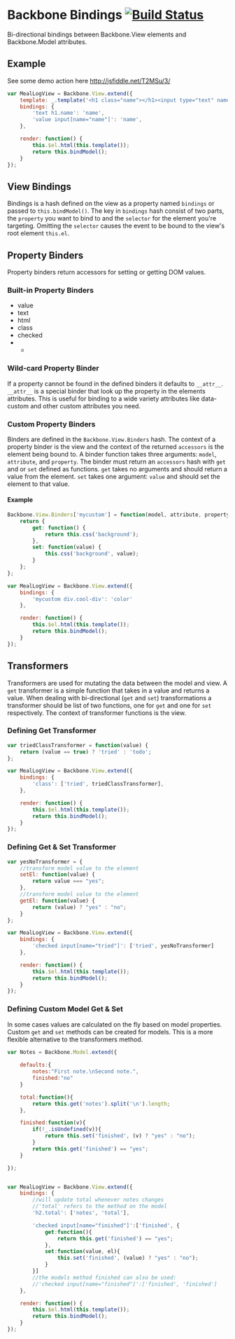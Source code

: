 # Backbone Bindings [![Build Status](https://secure.travis-ci.org/amccloud/backbone-bindings.png)](http://travis-ci.org/amccloud/backbone-bindings]) #
Bi-directional bindings between Backbone.View elements and Backbone.Model attributes.

## Example ##
See some demo action here http://jsfiddle.net/T2MSu/3/
```javascript
var MealLogView = Backbone.View.extend({
    template: _.template('<h1 class="name"></h1><input type="text" name="name">'),
    bindings: {
        'text h1.name': 'name',
        'value input[name="name"]': 'name',
    },

    render: function() {
        this.$el.html(this.template());
        return this.bindModel();
    }
});
```

## View Bindings ##
Bindings is a hash defined on the view as a property named `bindings` or passed to `this.bindModel()`.
The key in `bindings` hash consist of two parts, the `property` you want to bind to and the `selector`
for the element you're targeting. Omitting the `selector` causes the event to be bound to the
view's root element `this.el`. 

## Property Binders ##
Property binders return accessors for setting or getting DOM values.

### Built-in Property Binders ###
 - value
 - text
 - html
 - class
 - checked
 - *

### Wild-card Property Binder ###
If a property cannot be found in the defined binders it defaults to `__attr__`. `__attr__`
is a special binder that look up the property in the elements attributes. This is useful for
binding to a wide variety attributes like data-custom and other custom attributes you need.

### Custom Property Binders ###
Binders are defined in the `Backbone.View.Binders` hash. The context of a property binder is
the view and the context of the returned `accessors` is the element being bound to. A binder
function takes three arguments: `model`, `attribute`, and `property`. The binder must return
an `accessors` hash with `get` and or `set` defined as functions. `get` takes no arguments and
should return a value from the element. `set` takes one argument: `value` and should set the
element to that value.

#### Example ####
```javascript
Backbone.View.Binders['mycustom'] = function(model, attribute, property) {
    return {
        get: function() {
            return this.css('background');
        },
        set: function(value) {
            this.css('background', value);
        }
    };
};

var MealLogView = Backbone.View.extend({
    bindings: {
        'mycustom div.cool-div': 'color'
    },

    render: function() {
        this.$el.html(this.template());
        return this.bindModel();
    }
});

```

## Transformers ##
Transformers are used for mutating the data between the model and view. A `get` transformer is
a simple function that takes in a value and returns a value. When dealing with bi-directional
(`get` and `set`) transformations a transformer should be list of two functions, one for `get`
and one for `set` respectively. The context of transformer functions is the view.

### Defining Get Transformer ###
```javascript
var triedClassTransformer = function(value) {
    return (value == true) ? 'tried' : 'todo';
};

var MealLogView = Backbone.View.extend({
    bindings: {
        'class': ['tried', triedClassTransformer],
    },

    render: function() {
        this.$el.html(this.template());
        return this.bindModel();
    }
});
```

### Defining Get & Set Transformer ###
```javascript
var yesNoTransformer = {
    //transform model value to the element
    setEl: function(value) {
        return value === "yes";
    }, 
    //transform model value to the element
    getEl: function(value) {
        return (value) ? "yes" : "no";
    }
};

var MealLogView = Backbone.View.extend({
    bindings: {
        'checked input[name="tried"]': ['tried', yesNoTransformer]
    },

    render: function() {
        this.$el.html(this.template());
        return this.bindModel();
    }
});
```
### Defining Custom Model Get & Set ###
In some cases values are calculated on the fly based on model properties. Custom `get` and `set` methods can be created for models. This is a more flexible alternative to the transformers method.
```javascript
var Notes = Backbone.Model.extend({
    
    defaults:{
        notes:"First note.\nSecond note.",
        finished:"no"
    }

    total:function(){
        return this.get('notes').split('\n').length;
    },

    finished:function(v){
        if(!_.isUndefined(v)){
            return this.set('finished', (v) ? "yes" : "no");
        }
        return this.get('finished') == "yes";
    }

});


var MealLogView = Backbone.View.extend({
    bindings: {
        //will update total whenever notes changes
        //'total' refers to the method on the model
        'h2.total': ['notes', 'total'],

        'checked input[name="finished"]':['finished', {
            get:function(){
                return this.get('finished') == "yes";
            },
            set:function(value, el){
                this.set('finished', (value) ? "yes" : "no");
            }
        }]
        //the models method finished can also be used:
        //'checked input[name="finished"]':['finished', 'finished']
    },

    render: function() {
        this.$el.html(this.template());
        return this.bindModel();
    }
});

```